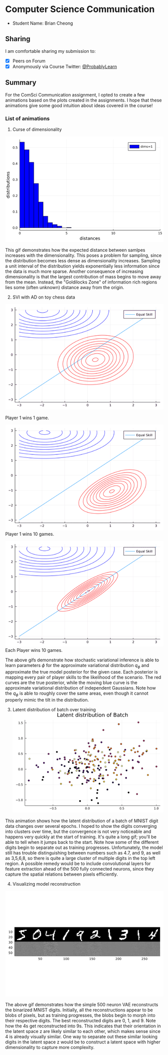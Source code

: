 # Computer Science Communication

- Student Name: Brian Cheong

## Sharing

I am comfortable sharing my submission to:

- [x] Peers on Forum
- [x] Anonymously via Course Twitter: [@ProbablyLearn](https://twitter.com/ProbablyLearn)

## Summary
For the ComSci Communication assignment, I opted to create a few animations based on the plots created in the assignments. I hope that these animations give some good intuition about ideas covered in the course!

### List of animations

1. Curse of dimensionality


![Alt Text](./animations/curse_of_dim_dist.gif)

This gif demonstrates how the expected distance between samlpes increases with the dimensionality. This poses a problem for sampling, since the distribution becomes less dense as dimensionality increases. Sampling a unit interval of the distribution yields exponentially less information since the data is much more sparse. Another consequence of increasing dimensionality is that the largest contribution of mass begins to move away from the mean. Instead, the "Goldilocks Zone" of information rich regions lies some (often unknown) distance away from the origin.

2. SVI with AD on toy chess data

![Alt Text](./animations/Chess_A_win_1.gif)

Player 1 wins 1 game.

![Alt Text](./animations/Chess_A_win_10.gif)
Player 1 wins 10 games.

![Alt Text](./animations/Chess_10_tie.gif)
Each Player wins 10 games.

The above gifs demonstrate how stochastic variational inference is able to learn parameters $\phi$ for the approximate variational distribution $q_\phi$ and approximate the true model posterior for the given case. Each posterior is mapping every pair of player skills to the likelihood of the scenario. The red curves are the true posterior, while the moving blue curve is the approximate variational distribution of independent Gaussians. Note how the $q_\phi$ is able to roughly cover the same areas, even though it cannot properly mimic the tilt in the distribution.

3. Latent distribution of batch over training
![Alt Text](./animations/Latent_space_vis.gif)

This animation shows how the latent distribution of a batch of MNIST digit data changes over several epochs. I hoped to show the digits converging into clusters over time, but the convergence is not very noticeable and happens very quickly at the start of training. It's quite a long gif; you'll be able to tell when it jumps back to the start. Note how some of the different digits begin to separate out as training progresses.  Unfortunately, the model still has trouble distinguishing between numbers such as 4.7, and 9, as well as 3,5,6,8, so there is quite a large cluster of multiple digits in the top left region. A possible remedy would be to include convolutional layers for feature extraction ahead of the 500 fully connected neurons, since they capture the spatial relations between pixels efficiently.

4. Visualizing model reconstruction

![Alt Text](./animations/VAE_reconstruction_vis.gif)

The above gif demonstrates how the simple 500 neuron VAE reconstructs the binarized MNIST digits. Initially, all the reconstructions appear to be blobs of pixels, but as training progresses, the blobs begin to morph into their respective digits. The best reconstructed digits are 0, 1, and 9. Note how the 4s get reconstructed into 9s. This indicates that their orientation in the latent space z are likely similar to each other, which makes sense since 4 is already visually similar. One way to separate out these similar looking digits in the latent space z would be to construct a latent space with higher dimensionality to capture more complexity. 